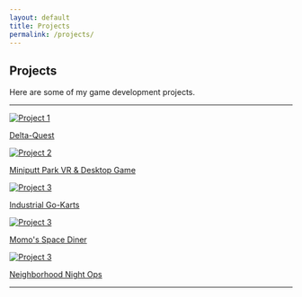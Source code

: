 ```yaml
---
layout: default
title: Projects
permalink: /projects/
---
```


## Projects
Here are some of my game development projects.

---

<div class="project-grid">
    <div class="project">
        <a href="{{ site.baseurl }}/projects/Delta-Quest">
            <img src="{{ site.baseurl }}/assets/images/project1_4.jpg" alt="Project 1">
            <p>Delta-Quest</p>
        </a>
    </div>
    <div class="project">
        <a href="{{ site.baseurl }}/projects/MiniPutt">
            <img src="{{ site.baseurl }}/assets/images/project2.jpg" alt="Project 2">
            <p>Miniputt Park VR & Desktop Game</p>
        </a>
    </div>
    <div class="project">
        <a href="{{ site.baseurl }}/projects/Industrial-Go-Karts">
            <img src="{{ site.baseurl }}/assets/images/project3.jpg" alt="Project 3">
            <p>Industrial Go-Karts</p>
        </a>
    </div>
    <div class="project">
        <a href="{{ site.baseurl }}/projects/Space-Diner">
            <img src="{{ site.baseurl }}/assets/images/Momo.png" alt="Project 3">
            <p>Momo's Space Diner</p>
        </a>
    </div>
        <div class="project">
        <a href="{{ site.baseurl }}/projects/Night-Ops">
            <img src="{{ site.baseurl }}/assets/images/NightOps_1.jpg" alt="Project 3">
            <p>Neighborhood Night Ops</p>
        </a>
    </div>
</div>



---